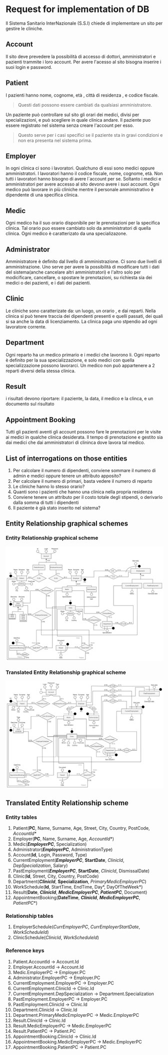 ﻿# Request for implementation of DB

Il Sistema Sanitario InterNazionale (S.S.I) chiede di implementare un sito per gestire le cliniche.

## Account

Il sito deve prevedere la possibilità di accesso di dottori, amministratori e pazienti trammite i loro account.
Per avere l'acesso al sito bisogna inserire i suoi login e password.

## Patient

I pazienti hanno nome, cognome, età , città di residenza , e codice fiscale.
> Questi dati possono essere cambiati da qualsiasi amministratore.

Un paziente può controllare sul sito gli orari dei medici, divisi per specializazioni, e può scegliere in quale clinica
andare.
Il paziente puo essere registrato nel sistema senza creare l'account per esso.
> Questo serve per i casi specifici se il paziente sta in gravi condizioni e non era presenta nel sistema prima.

## Employer

In ogni clinica ci sono i lavoratori.
Qualchuno di essi sono medici oppure amministratori.
I lavoratori hanno il codice fiscale, nome, cognome, età.
Non tutti i lavoratori hanno bisogno di avere l`account per se.
Soltanto i medici e amministratori per avere accesso al sito devono avere i suoi account.
Ogni medico può lavorare in più cliniche mentre il personale amministrativo è dipendente di una specifica clinica.

## Medic

Ogni medico ha il suo orario disponibile per le prenotazioni per la specifica clinica. Tal orario puo essere cambiato
solo da amministratori di quella clinica.
Ogni medico è caratterizato da una specializazone.

## Administrator

Amministratore è definito dal livello di amministrazione.
Ci sono due livelli di amministrazione. Uno serve per avere la possibilità di modificare tutti i dati del sistema(anche
cancelare altri amministratori) e
l'altro solo per modicificare, cancellare, o spostare le prenotazioni, su richiesta sia dei medici o dei pazienti, e i
dati dei pazienti.

## Clinic

Le cliniche sono caratterizate da: un luogo, un orario , e dai reparti.
Nella clinica si può tenere traccia dei dipendenti presenti e quelli passati, dei quali si sa anche la data di
licenziamento.
La clinica paga uno stpendio ad ogni lavoratore corrente.

## Department

Ogni reparto ha un medico primario e i medici che lavorono li.
Ogni reparto è definito per la sua specializzazione, e solo medici con quella specializzazione possono lavorarci.
Un medico non può appartenere a 2 reparti diversi della stessa clinica.

## Result

i risultati devono riportare: il paziente, la data, il medico e la clinca, e un documento sul risultato

## Appointment Booking

Tutti gli pazienti aventi gli account possono fare le prenotazioni per le visite ai medici in qualche clinica
desiderata.
Il tempo di prenotazione e gestito sia dai medici che dai amministratori di clininca dove lavora tal medico.

## List of interrogations on those entities

1) Per calcolare il numero di dipendenti, conviene sommare il numero di admin e medici oppure tenere un attributo
   apposito?
2) Per calcolare il numero di primari, basta vedere il numero di reparto
3) Le cliniche hanno lo stesso orario?
4) Quanti sono i pazienti che hanno una clinica nella propria residenza
5) Conviene tenere un attributo per il costo totale degli stipendi, o derivarlo dalla somma di tutti i dipendenti
6) Il paziente è già stato inserito nel sistema?

## Entity Relationship graphical schemes

### Entity Relationship graphical scheme

![Alt text](Entity_Relationship_Scheme.png?raw=true "ER Scheme")

### Translated Entity Relationship graphical scheme

![Alt text](Translated_ER_Scheme.png?raw=true "Translated ER Scheme")

## Translated Entity Relationship scheme

### Entity tables

1. Patient(**PC**, Name, Surname, Age, Street, City, Country, PostCode, *AccountId**
2. Employer(**PC**, Name, Surname, Age, *AccountId**)
3. Medic(***EmployerPC***, Specialization)
4. Administrator(***EmployerPC***, AdministrationType)
5. Account(**Id**, Login, Password, Type)
6. CurrentEmployment(***EmployerPC***, **StartDate**, *ClinicId*, *DepSpecialization*, Salary)
7. PastEmployment(***EmployerPC***, **StartDate**, *ClinicId*, DismissalDate)
8. Clinic(**Id**, Street, City, Country, PostCode)
9. Department(***ClinicId***, **Specialization**, *PrimaryMedicEmployerPC*)
10. WorkSchedule(**Id**, StartTime, EndTime, Day*, DayOfTheWeek*)
11. Result(**Date**, ***ClinicId***, ***MedicEmployerPC***, ***PatientPC***, Document)
12. AppointmentBooking(**DateTime**, ***ClinicId***, ***MedicEmployerPC***, *PatientPC**)

### Relationship tables

1. EmployerSchedule(*CurrEmployerPC*, *CurrEmployerStartDate*, *WorkScheduleId*)
2. ClinicSchedule(*ClinicId*, *WorkScheduleId*)

### Reference keys

1. Patient.AccountId → Account.Id
2. Employer.AccountId → Account.Id
3. Medic.EmployerPC → Employer.PC
4. Administrator.EmployerPC → Employer.PC
5. CurrentEmployment.EmployerPC → Employer.PC
6. CurrentEmployment.ClinicId → Clinic.Id
7. CurrentEmployment.DepSpecialization → Department.Specialization
8. PastEmployment.EmployerPC → Employer.PC
9. PastEmployment.ClinicId → Clinic.Id
10. Department.ClinicId → Clinic.Id
11. Department.PrimaryMedicEmployerPC → Medic.EmployerPC
12. Result.ClinicId → Clinic.Id
13. Result.MedicEmployerPC → Medic.EmployerPC
14. Result.PatientPC → Patient.PC
15. AppointmentBooking.ClinicId → Clinic.Id
16. AppointmentBooking.MedicEmployerPC → Medic.EmployerPC
17. AppointmentBooking.PatientPC → Patient.PC